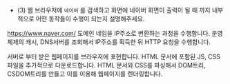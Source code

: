 - (3) 웹 브라우저에 `네이버` 를 검색하고 화면에 네이버 화면이 출력이 될 때 까지 내부적으로 어떤 동작들이 수행이 되는지 설명해주세요.

https://www.naver.com/
도메인 네임을 IP주소로 변환하는 과정을 수행합니다.
운영체제의 캐시, DNS서버를 조회해서 IP주소를 획득한 뒤 HTTP 요청을 수행합니다.

서버로 부터 받은 웹페이지를 브라우저에 표현합니다.
HTML 문서에 포함된 JS, CSS 파일을 추가적으로 다운로드합니다.
HTML 문서와 CSS를 파싱해서 DOM트리, CSDOM트리를 만들고 이를 이용해 웹페이지를 렌더링합니다.